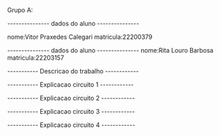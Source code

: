 ﻿Grupo A:
 
--------------- dados do aluno ---------------

nome:Vitor Praxedes Calegari
matricula:22200379

--------------- dados do aluno ---------------
nome:Rita Louro Barbosa
matricula:22203157

----------- Descricao do trabalho ------------

----------- Explicacao circuito 1 ------------

----------- Explicacao circuito 2 ------------

----------- Explicacao circuito 3 ------------

----------- Explicacao circuito 4 ------------
